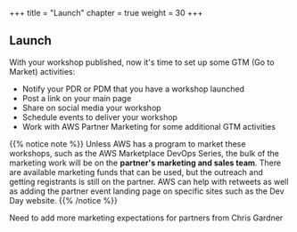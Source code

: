 +++
title = "Launch"
chapter = true
weight = 30
+++

## Launch

With your workshop published, now it's time to set up some GTM (Go to Market) activities: 

* Notify your PDR or PDM that you have a workshop launched
* Post a link on your main page
* Share on social media your workshop
* Schedule events to deliver your workshop
* Work with AWS Partner Marketing for some additional GTM activities

{{% notice note %}}
Unless AWS has a program to market these workshops, such as the AWS Marketplace DevOps Series, the bulk of the marketing work will be on the **partner's marketing and sales team**. There are available marketing funds that can be used, but the outreach and getting registrants is still on the partner. AWS can help with retweets as well as adding the partner event landing page on specific sites such as the Dev Day website. 
{{% /notice %}}

Need to add more marketing expectations for partners from Chris Gardner
